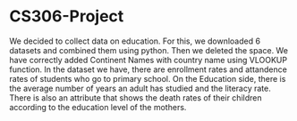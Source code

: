 # CS306-Project
We decided to collect data on education. For this, we downloaded 6 datasets and combined them using python. Then we deleted the space. We have correctly added Continent Names with country name using VLOOKUP function. In the dataset we have, there are enrollment rates and attandence rates of students who go to primary school. On the Education side, there is the average number of years an adult has studied and the literacy rate. There is also an attribute that shows the death rates of their children according to the education level of the mothers.
